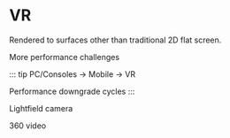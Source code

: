 # VR

Rendered to surfaces other than traditional 2D flat screen.

More performance challenges

::: tip
PC/Consoles -> Mobile -> VR

Performance downgrade cycles
:::

Lightfield camera

360 video

